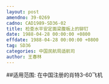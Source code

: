 ```yaml
---
layout: post
amendno: 39-0269
cadno: CAD1989-SD36-02
title: 检查水平安定面梁腹板上的铆钉
date: 1988-04-28 00:00:00 +0800
effdate: 1988-04-28 00:00:00 +0800
tag: SD36
categories: 中国民航局适航司
author: 王春林
---
```


##适用范围:
在中国注册的肖特3-60飞机

